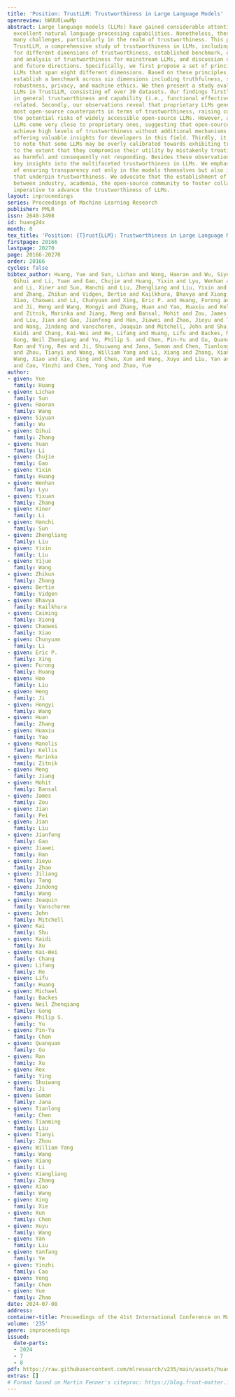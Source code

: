 ```yaml
---
title: 'Position: TrustLLM: Trustworthiness in Large Language Models'
openreview: bWUU0LwwMp
abstract: Large language models (LLMs) have gained considerable attention for their
  excellent natural language processing capabilities. Nonetheless, these LLMs present
  many challenges, particularly in the realm of trustworthiness. This paper introduces
  TrustLLM, a comprehensive study of trustworthiness in LLMs, including principles
  for different dimensions of trustworthiness, established benchmark, evaluation,
  and analysis of trustworthiness for mainstream LLMs, and discussion of open challenges
  and future directions. Specifically, we first propose a set of principles for trustworthy
  LLMs that span eight different dimensions. Based on these principles, we further
  establish a benchmark across six dimensions including truthfulness, safety, fairness,
  robustness, privacy, and machine ethics. We then present a study evaluating 16 mainstream
  LLMs in TrustLLM, consisting of over 30 datasets. Our findings firstly show that
  in general trustworthiness and capability (i.e., functional effectiveness) are positively
  related. Secondly, our observations reveal that proprietary LLMs generally outperform
  most open-source counterparts in terms of trustworthiness, raising concerns about
  the potential risks of widely accessible open-source LLMs. However, a few open-source
  LLMs come very close to proprietary ones, suggesting that open-source models can
  achieve high levels of trustworthiness without additional mechanisms like <em>moderator</em>,
  offering valuable insights for developers in this field. Thirdly, it is important
  to note that some LLMs may be overly calibrated towards exhibiting trustworthiness,
  to the extent that they compromise their utility by mistakenly treating benign prompts
  as harmful and consequently not responding. Besides these observations, we’ve uncovered
  key insights into the multifaceted trustworthiness in LLMs. We emphasize the importance
  of ensuring transparency not only in the models themselves but also in the technologies
  that underpin trustworthiness. We advocate that the establishment of an AI alliance
  between industry, academia, the open-source community to foster collaboration is
  imperative to advance the trustworthiness of LLMs.
layout: inproceedings
series: Proceedings of Machine Learning Research
publisher: PMLR
issn: 2640-3498
id: huang24x
month: 0
tex_title: 'Position: {T}rust{LLM}: Trustworthiness in Large Language Models'
firstpage: 20166
lastpage: 20270
page: 20166-20270
order: 20166
cycles: false
bibtex_author: Huang, Yue and Sun, Lichao and Wang, Haoran and Wu, Siyuan and Zhang,
  Qihui and Li, Yuan and Gao, Chujie and Huang, Yixin and Lyu, Wenhan and Zhang, Yixuan
  and Li, Xiner and Sun, Hanchi and Liu, Zhengliang and Liu, Yixin and Wang, Yijue
  and Zhang, Zhikun and Vidgen, Bertie and Kailkhura, Bhavya and Xiong, Caiming and
  Xiao, Chaowei and Li, Chunyuan and Xing, Eric P. and Huang, Furong and Liu, Hao
  and Ji, Heng and Wang, Hongyi and Zhang, Huan and Yao, Huaxiu and Kellis, Manolis
  and Zitnik, Marinka and Jiang, Meng and Bansal, Mohit and Zou, James and Pei, Jian
  and Liu, Jian and Gao, Jianfeng and Han, Jiawei and Zhao, Jieyu and Tang, Jiliang
  and Wang, Jindong and Vanschoren, Joaquin and Mitchell, John and Shu, Kai and Xu,
  Kaidi and Chang, Kai-Wei and He, Lifang and Huang, Lifu and Backes, Michael and
  Gong, Neil Zhenqiang and Yu, Philip S. and Chen, Pin-Yu and Gu, Quanquan and Xu,
  Ran and Ying, Rex and Ji, Shuiwang and Jana, Suman and Chen, Tianlong and Liu, Tianming
  and Zhou, Tianyi and Wang, William Yang and Li, Xiang and Zhang, Xiangliang and
  Wang, Xiao and Xie, Xing and Chen, Xun and Wang, Xuyu and Liu, Yan and Ye, Yanfang
  and Cao, Yinzhi and Chen, Yong and Zhao, Yue
author:
- given: Yue
  family: Huang
- given: Lichao
  family: Sun
- given: Haoran
  family: Wang
- given: Siyuan
  family: Wu
- given: Qihui
  family: Zhang
- given: Yuan
  family: Li
- given: Chujie
  family: Gao
- given: Yixin
  family: Huang
- given: Wenhan
  family: Lyu
- given: Yixuan
  family: Zhang
- given: Xiner
  family: Li
- given: Hanchi
  family: Sun
- given: Zhengliang
  family: Liu
- given: Yixin
  family: Liu
- given: Yijue
  family: Wang
- given: Zhikun
  family: Zhang
- given: Bertie
  family: Vidgen
- given: Bhavya
  family: Kailkhura
- given: Caiming
  family: Xiong
- given: Chaowei
  family: Xiao
- given: Chunyuan
  family: Li
- given: Eric P.
  family: Xing
- given: Furong
  family: Huang
- given: Hao
  family: Liu
- given: Heng
  family: Ji
- given: Hongyi
  family: Wang
- given: Huan
  family: Zhang
- given: Huaxiu
  family: Yao
- given: Manolis
  family: Kellis
- given: Marinka
  family: Zitnik
- given: Meng
  family: Jiang
- given: Mohit
  family: Bansal
- given: James
  family: Zou
- given: Jian
  family: Pei
- given: Jian
  family: Liu
- given: Jianfeng
  family: Gao
- given: Jiawei
  family: Han
- given: Jieyu
  family: Zhao
- given: Jiliang
  family: Tang
- given: Jindong
  family: Wang
- given: Joaquin
  family: Vanschoren
- given: John
  family: Mitchell
- given: Kai
  family: Shu
- given: Kaidi
  family: Xu
- given: Kai-Wei
  family: Chang
- given: Lifang
  family: He
- given: Lifu
  family: Huang
- given: Michael
  family: Backes
- given: Neil Zhenqiang
  family: Gong
- given: Philip S.
  family: Yu
- given: Pin-Yu
  family: Chen
- given: Quanquan
  family: Gu
- given: Ran
  family: Xu
- given: Rex
  family: Ying
- given: Shuiwang
  family: Ji
- given: Suman
  family: Jana
- given: Tianlong
  family: Chen
- given: Tianming
  family: Liu
- given: Tianyi
  family: Zhou
- given: William Yang
  family: Wang
- given: Xiang
  family: Li
- given: Xiangliang
  family: Zhang
- given: Xiao
  family: Wang
- given: Xing
  family: Xie
- given: Xun
  family: Chen
- given: Xuyu
  family: Wang
- given: Yan
  family: Liu
- given: Yanfang
  family: Ye
- given: Yinzhi
  family: Cao
- given: Yong
  family: Chen
- given: Yue
  family: Zhao
date: 2024-07-08
address:
container-title: Proceedings of the 41st International Conference on Machine Learning
volume: '235'
genre: inproceedings
issued:
  date-parts:
  - 2024
  - 7
  - 8
pdf: https://raw.githubusercontent.com/mlresearch/v235/main/assets/huang24x/huang24x.pdf
extras: []
# Format based on Martin Fenner's citeproc: https://blog.front-matter.io/posts/citeproc-yaml-for-bibliographies/
---
```

